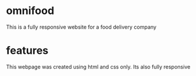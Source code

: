 # omnifood

This is a fully responsive website for a food delivery company

# features

This webpage was created using html and css only. Its also fully responsive
